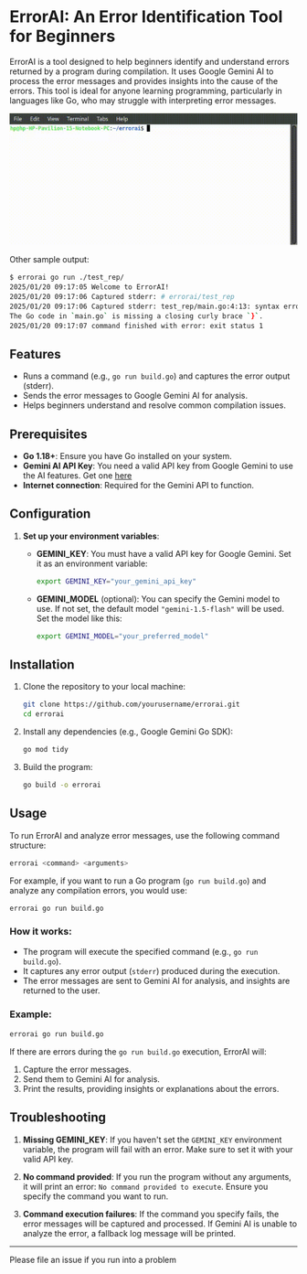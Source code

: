 # ErrorAI: An Error Identification Tool for Beginners

ErrorAI is a tool designed to help beginners identify and understand errors returned by a program during compilation. It uses Google Gemini AI to process the error messages and provides insights into the cause of the errors. This tool is ideal for anyone learning programming, particularly in languages like Go, who may struggle with interpreting error messages.

![img](./demo.gif)

Other sample output:

```bash
$ errorai go run ./test_rep/
2025/01/20 09:17:05 Welcome to ErrorAI!
2025/01/20 09:17:06 Captured stderr: # errorai/test_rep
2025/01/20 09:17:06 Captured stderr: test_rep/main.go:4:13: syntax error: unexpected EOF, expected }
The Go code in `main.go` is missing a closing curly brace `}`.
2025/01/20 09:17:07 command finished with error: exit status 1
```

## Features
- Runs a command (e.g., `go run build.go`) and captures the error output (stderr).
- Sends the error messages to Google Gemini AI for analysis.
- Helps beginners understand and resolve common compilation issues.

## Prerequisites
- **Go 1.18+**: Ensure you have Go installed on your system.
- **Gemini AI API Key**: You need a valid API key from Google Gemini to use the AI features. Get one [here](https://aistudio.google.com/app/apikey)
- **Internet connection**: Required for the Gemini API to function.

## Configuration

1. **Set up your environment variables**:
   - **GEMINI_KEY**: You must have a valid API key for Google Gemini. Set it as an environment variable:
   
     ```bash
     export GEMINI_KEY="your_gemini_api_key"
     ```

   - **GEMINI_MODEL** (optional): You can specify the Gemini model to use. If not set, the default model `"gemini-1.5-flash"` will be used. Set the model like this:
   
     ```bash
     export GEMINI_MODEL="your_preferred_model"
     ```

## Installation

1. Clone the repository to your local machine:

   ```bash
   git clone https://github.com/yourusername/errorai.git
   cd errorai
   ```

2. Install any dependencies (e.g., Google Gemini Go SDK):

   ```bash
   go mod tidy
   ```

3. Build the program:

   ```bash
   go build -o errorai
   ```

## Usage

To run ErrorAI and analyze error messages, use the following command structure:

```bash
errorai <command> <arguments>
```

For example, if you want to run a Go program (`go run build.go`) and analyze any compilation errors, you would use:

```bash
errorai go run build.go
```

### How it works:

- The program will execute the specified command (e.g., `go run build.go`).
- It captures any error output (`stderr`) produced during the execution.
- The error messages are sent to Gemini AI for analysis, and insights are returned to the user.

### Example:

```bash
errorai go run build.go
```

If there are errors during the `go run build.go` execution, ErrorAI will:
1. Capture the error messages.
2. Send them to Gemini AI for analysis.
3. Print the results, providing insights or explanations about the errors.

## Troubleshooting

1. **Missing GEMINI_KEY**: If you haven't set the `GEMINI_KEY` environment variable, the program will fail with an error. Make sure to set it with your valid API key.

2. **No command provided**: If you run the program without any arguments, it will print an error: `No command provided to execute`. Ensure you specify the command you want to run.

3. **Command execution failures**: If the command you specify fails, the error messages will be captured and processed. If Gemini AI is unable to analyze the error, a fallback log message will be printed.


---

Please file an issue if you run into a problem